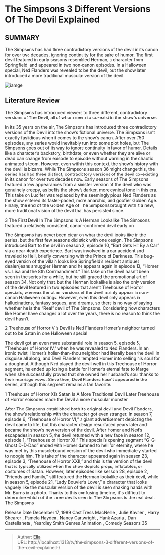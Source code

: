 # The Simpsons 3 Different Versions Of The Devil Explained 


## SUMMARY 


 The Simpsons has had three contradictory versions of the devil in its canon for over two decades, ignoring continuity for the sake of humor. 
 The first devil featured in early seasons resembled Herman, a character from Springfield, and appeared in two non-canon episodes. 
 In a Halloween special, Ned Flanders was revealed to be the devil, but the show later introduced a more traditional muscular version of the devil. 

![iamge](https://static1.srcdn.com/wordpress/wp-content/uploads/2024/01/thesimpsons_differentversions_ofthedevil.jpg)

## Literature Review
The Simpsons has introduced viewers to three different, contradictory versions of The Devil, all of whom seem to co-exist in the show&#39;s universe.




In its 35 years on the air, The Simpsons has introduced three contradictory versions of the Devil into the show’s fictional universe. The Simpsons isn’t exactly fastidious when it comes to the show’s canon. After over 750 episodes, any series would inevitably run into some plot holes, but The Simpsons goes out of its way to ignore continuity in favor of humor. Details like a character’s backstory, birthdate, or even whether they are alive or dead can change from episode to episode without warning in the chaotic animated sitcom. However, even within this context, the show’s history with the devil is bizarre.
While The Simpsons season 36 might change this, the series has had three distinct, contradictory versions of the devil co-existing in its canon for over two decades now. Early seasons of The Simpsons featured a few appearances from a sinister version of the devil who was genuinely creepy, as befits the show’s darker, more cynical tone in this era. This take on Lucifer was replaced by the seemingly pious Ned Flanders as the show entered its faster-paced, more anarchic, and goofier Golden Age. Finally, the end of the Golden Age of The Simpsons brought with it a new, more traditional vision of the devil that has persisted since.









 








 3  The First Devil In The Simpsons Is A Herman Lookalike 
The Simpsons featured a relatively consistent, canon-confirmed devil early on
        

The Simpsons has never been clear on what the devil looks like in the series, but the first few seasons did stick with one design. The Simpsons introduced Bart to the devil in season 2, episode 10, “Bart Gets Hit By a Car” via a near-death experience. Bart was involved in a car accident and traveled to Hell, briefly conversing with the Prince of Darkness. This bug-eyed version of the villain looks like Springfield’s resident antiques dealer/jeans smuggler Herman and he appears again in episode 13, “Homer vs. Lisa and the 8th Commandment.”
This take on the devil hasn’t been seen in the series for a while, but he still graced the promotional art of season 34. Not only that, but the Herman lookalike is also the only version of the devil featured in two episodes that aren’t Treehouse of Horror specials, whereas the other versions of the devil mainly appear in non-canon Halloween outings. However, even this devil only appears in hallucinations, fantasy segues, and dreams, so there is no way of saying whether he is the “Real” devil of The Simpsons. Considering how characters like Homer have changed a lot over the years, there is no reason to think the devil hasn’t.





 2  Treehouse of Horror VI’s Devil Is Ned Flanders 
Homer’s neighbor turned out to be Satan in one Halloween special
        

The devil got an even more substantial role in season 5, episode 5, &#34;Treehouse of Horror IV,” when he was revealed to Ned Flanders. In an ironic twist, Homer’s holier-than-thou neighbor had literally been the devil in disguise all along, and Devil Flanders tempted Homer into selling his soul for a doughnut. Although Ned played the devil well in this Treehouse of Horror segment, he ended up losing a battle for Homer’s eternal fate to Marge when she successfully proved that she owned her husband’s soul thanks to their marriage vows. Since then, Devil Flanders hasn’t appeared in the series, although this segment remains a fan favorite.





 1  Treehouse of Horror XI’s Satan Is A More Traditional Devil 
Later Treehouse of Horror episodes made the Devil a more muscular monster
        

After The Simpsons established both its original devil and Devil Flanders, the show’s relationship with the character got even stranger. In season 7, episode 6, “Treehouse of Horror VI,” a giant advertisement depicting the devil came to life, but this character design resurfaced years later and became the show’s new version of the devil. After Homer and Ned’s escapades in season 5, the devil returned with a new face in season 12, episode 1, “Treehouse of Horror XI.” This special’s opening segment “G-G-Ghost D-D-Dad” ended with Homer damned to hell for eternity, where he was met by this musclebound version of the devil who immediately started to noogie him.
This take of the character appeared again in season 23, episode 3, “Treehouse of Horror XXII,” and this is the version of the devil that is typically utilized when the show depicts props, inflatables, or costumes of Satan. However, later episodes like season 28, episode 2, “Friends and Family,” still featured the Herman lookalike as their devil, while in season 5, episode 21, “Lady Bouvier’s Lover,” a character that looks vaguely like the muscular version of the devil is seen shaking hands with Mr. Burns in a photo. Thanks to this confusing timeline, it&#39;s difficult to determine which of the three devils seen in The Simpsons is the real deal.
 The Simpsons 

 Release Date   December 17, 1989    Cast   Tress MacNeille , Julie Kavner , Harry Shearer , Pamela Hayden , Nancy Cartwright , Hank Azaria , Dan Castellaneta , Yeardley Smith    Genres   Animation , Comedy    Seasons   35    





---

> Author: [Ella](https://instagram.hk.cn/)  
> URL: http://localhost:1313/tv/the-simpsons-3-different-versions-of-the-devil-explained-/  


